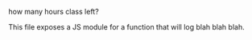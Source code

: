 how many hours class left?

This file exposes a JS module for a function that will log blah blah blah.